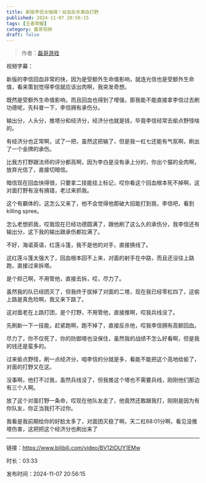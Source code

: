 ```yaml
---
title: 新版李信太强辣！丝血反杀满血打野
published: 2024-11-07 20:56:15
tags: [王者荣耀]
category: 磊哥视频
draft: false
---
```



> 作者：[磊哥游戏](https://space.bilibili.com/268941858?spm_id_from=333.788.upinfo.head.click)

视频字幕：

新版的李信回血非常的快，因为是受额外生命值影响，就连光信也是受额外生命值，看来策划觉得李信就应该出肉啊，我突发奇想。

既然是受额外生命值影响，而且回血也得到了增强，那我能不能直接拿李信过去刷功德呢，先科普一下，李信拥有承伤分。

输出分，人头分，推塔分和经济分，经济分也就是钱，毕竟李信经常去偷点野怪啥的。

有经济分也正常啊，试了一把，虽然这把输了，但是我一杠七还能有气氛啊，刷出了一个金牌的承伤。

比我方打野跟法师的评分都高啊，因为李白是没有承上分的，你出个猫的全肉啊，放弃光信了，直接切暗信。

暗信现在回血快得很，只要拿二技能挂上标记，哎你看这个回血根本死不掉啊，这对面打野有没有搞错，老过来抓我。

这个有霸体的，这怎么又来了，他不会觉得他那破大招能打到我，李信吧，看到killing spree。

怎么老想抓我，哎我现在已经功德圆满了，跟他刷了这么久的承伤分，我李信还有输出分，这下我的输出跟承伤都拉满了。

不好，海诺英语，红莲斗篷，我不是他的对手，直接换线了。

这红莲斗篷太强大了，回血根本回不上来，对面的射手在中路，而且还没往上路跑，直接过来拆塔。

是个妲己啊，不用管他，直接去拆，哎，尽力了。

虽然我的队已经团灭了，但我终于拔掉了对面的二塔，现在我已经零杠四了，这偷上路是真危险啊，我又来下路了。

这对面老在上路打团，是个打野，不用管他，直接推啊，哎我兵线没了。

先刷新一下一技能，赶紧跑啊，跑不掉了，直接反杀他，哎我李信拥有高额回血。

尽力了，你不仅死了，你的防御塔也没保住，虽然我的战绩不怎么好看啊，但是我的钱还是蛮多的。

过来偷点野怪，刷一点经济分，咱李信的分就是多，看能不能把这个高地给偷了，对面的打野又在这。

没事啊，他打不过我，虽然兵线没了，但我推这个塔也不需要兵线，刚刚他们那边有三个人啊。

放了这个对面打野一条命，哎现在他队友走了，他竟然还敢跟我打，刚刚是因为有你队友，你正当我打不过你。

我看是我前期给你的好脸太多了，对面团灭稳了啊，天二杠68:01分啊，看见没推塔伤害，这把把这个经济分也刷出来了

---

链接：https://www.bilibili.com/video/BV12tDUY1EMw

时长：03:33

发布时间：2024-11-07 20:56:15
